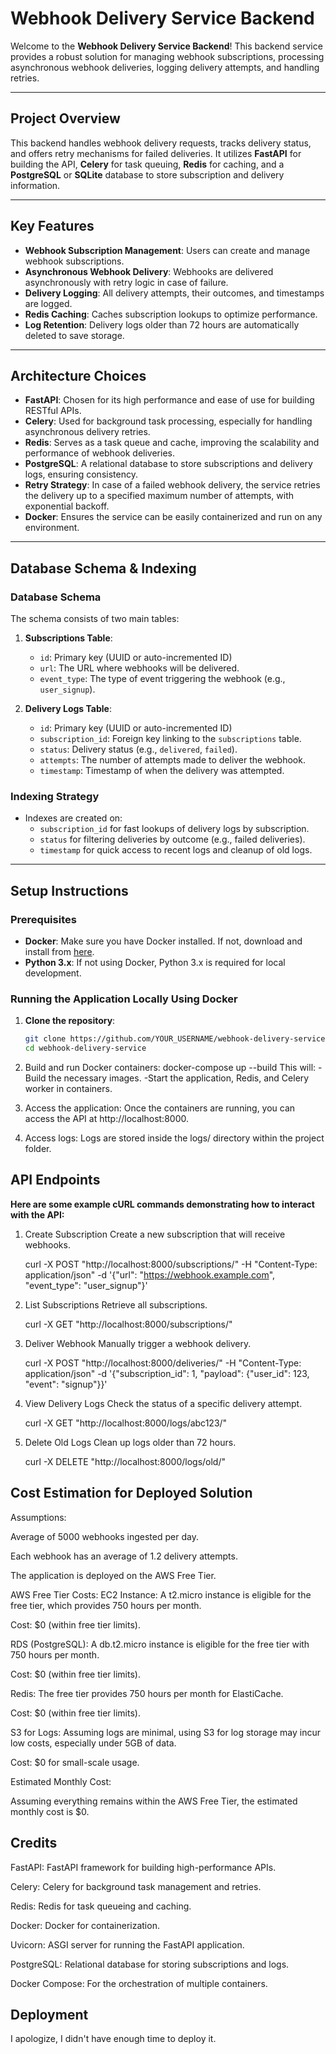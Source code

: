 # Webhook Delivery Service Backend

Welcome to the **Webhook Delivery Service Backend**! This backend service provides a robust solution for managing webhook subscriptions, processing asynchronous webhook deliveries, logging delivery attempts, and handling retries.

---

## Project Overview
This backend handles webhook delivery requests, tracks delivery status, and offers retry mechanisms for failed deliveries. It utilizes **FastAPI** for building the API, **Celery** for task queuing, **Redis** for caching, and a **PostgreSQL** or **SQLite** database to store subscription and delivery information.

---

## Key Features
- **Webhook Subscription Management**: Users can create and manage webhook subscriptions.
- **Asynchronous Webhook Delivery**: Webhooks are delivered asynchronously with retry logic in case of failure.
- **Delivery Logging**: All delivery attempts, their outcomes, and timestamps are logged.
- **Redis Caching**: Caches subscription lookups to optimize performance.
- **Log Retention**: Delivery logs older than 72 hours are automatically deleted to save storage.

---

## Architecture Choices

- **FastAPI**: Chosen for its high performance and ease of use for building RESTful APIs.
- **Celery**: Used for background task processing, especially for handling asynchronous delivery retries.
- **Redis**: Serves as a task queue and cache, improving the scalability and performance of webhook deliveries.
- **PostgreSQL**: A relational database to store subscriptions and delivery logs, ensuring consistency.
- **Retry Strategy**: In case of a failed webhook delivery, the service retries the delivery up to a specified maximum number of attempts, with exponential backoff.
- **Docker**: Ensures the service can be easily containerized and run on any environment.

---

## Database Schema & Indexing

### Database Schema

The schema consists of two main tables:

1. **Subscriptions Table**:
   - `id`: Primary key (UUID or auto-incremented ID)
   - `url`: The URL where webhooks will be delivered.
   - `event_type`: The type of event triggering the webhook (e.g., `user_signup`).

2. **Delivery Logs Table**:
   - `id`: Primary key (UUID or auto-incremented ID)
   - `subscription_id`: Foreign key linking to the `subscriptions` table.
   - `status`: Delivery status (e.g., `delivered`, `failed`).
   - `attempts`: The number of attempts made to deliver the webhook.
   - `timestamp`: Timestamp of when the delivery was attempted.
   
### Indexing Strategy

- Indexes are created on:
  - `subscription_id` for fast lookups of delivery logs by subscription.
  - `status` for filtering deliveries by outcome (e.g., failed deliveries).
  - `timestamp` for quick access to recent logs and cleanup of old logs.

---

## Setup Instructions

### Prerequisites
- **Docker**: Make sure you have Docker installed. If not, download and install from [here](https://www.docker.com/get-started).
- **Python 3.x**: If not using Docker, Python 3.x is required for local development.

### Running the Application Locally Using Docker

1. **Clone the repository**:
   ```bash
   git clone https://github.com/YOUR_USERNAME/webhook-delivery-service.git
   cd webhook-delivery-service
2. Build and run Docker containers:
      docker-compose up --build
      This will:
         - Build the necessary images.
         -Start the application, Redis, and Celery worker in containers.

3. Access the application:
   Once the containers are running, you can access the API at http://localhost:8000.

4. Access logs:
   Logs are stored inside the logs/ directory within the project folder.


## API Endpoints
**Here are some example cURL commands demonstrating how to interact with the API:**

1. Create Subscription
   Create a new subscription that will receive webhooks.

   curl -X POST "http://localhost:8000/subscriptions/" -H "Content-Type: application/json" -d      '{"url": "https://webhook.example.com", "event_type": "user_signup"}'

2. List Subscriptions
   Retrieve all subscriptions.
   
   curl -X GET "http://localhost:8000/subscriptions/"

3. Deliver Webhook
   Manually trigger a webhook delivery.
   
   curl -X POST "http://localhost:8000/deliveries/" -H "Content-Type: application/json" -d         '{"subscription_id": 1, "payload": {"user_id": 123, "event": "signup"}}'
   
4. View Delivery Logs
   Check the status of a specific delivery attempt.

   curl -X GET "http://localhost:8000/logs/abc123/"

5. Delete Old Logs
   Clean up logs older than 72 hours.

   curl -X DELETE "http://localhost:8000/logs/old/"


## Cost Estimation for Deployed Solution
Assumptions:

Average of 5000 webhooks ingested per day.

Each webhook has an average of 1.2 delivery attempts.

The application is deployed on the AWS Free Tier.

AWS Free Tier Costs:
EC2 Instance: A t2.micro instance is eligible for the free tier, which provides 750 hours per month.

Cost: $0 (within free tier limits).

RDS (PostgreSQL): A db.t2.micro instance is eligible for the free tier with 750 hours per month.

Cost: $0 (within free tier limits).

Redis: The free tier provides 750 hours per month for ElastiCache.

Cost: $0 (within free tier limits).

S3 for Logs: Assuming logs are minimal, using S3 for log storage may incur low costs, especially under 5GB of data.

Cost: $0 for small-scale usage.

Estimated Monthly Cost:

Assuming everything remains within the AWS Free Tier, the estimated monthly cost is $0.

## Credits
FastAPI: FastAPI framework for building high-performance APIs.

Celery: Celery for background task management and retries.

Redis: Redis for task queueing and caching.

Docker: Docker for containerization.

Uvicorn: ASGI server for running the FastAPI application.

PostgreSQL: Relational database for storing subscriptions and logs.

Docker Compose: For the orchestration of multiple containers.

## Deployment 
I apologize, I didn't have enough time to deploy it.
